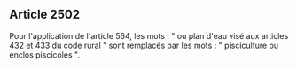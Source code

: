 Article 2502
----
Pour l'application de l'article 564, les mots : " ou plan d'eau visé aux
articles 432 et 433 du code rural " sont remplacés par les mots : " pisciculture
ou enclos piscicoles ".
